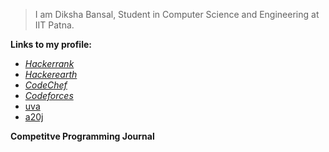 >I am Diksha Bansal, Student in Computer Science and Engineering at IIT Patna.


**Links to my profile:**
* [*Hackerrank*](https://www.hackerrank.com/Diksha11_)
* [*Hackerearth*](https://www.hackerearth.com/@Diksha11_)
* [*CodeChef*](https://www.codechef.com/users/diksha11_)
* [*Codeforces*](http://codeforces.com/profile/Diksha11_)
* [uva](http://uhunt.onlinejudge.org/id/948543)
* [a20j](https://a2oj.com/profile?Username=Diksha11_)

**Competitve Programming Journal**




